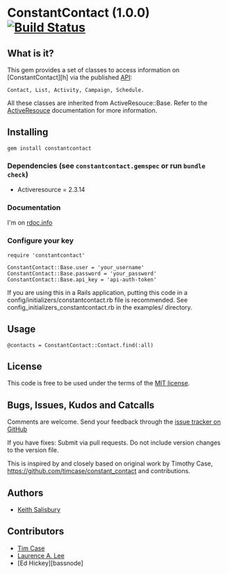 # ConstantContact (1.0.0) [![Build Status](https://secure.travis-ci.org/tapajos/constantcontact.png)](http://travis-ci.org/tapajos/constantcontact)

## What is it?
This gem provides a set of classes to access information on [ConstantContact][h] via the published [API][api]:

    Contact, List, Activity, Campaign, Schedule.

All these classes are inherited from ActiveResouce::Base. Refer to the [ActiveResouce][ar] documentation for more information.

## Installing

    gem install constantcontact

### Dependencies (see <code>constantcontact.gemspec</code> or run <code>bundle check</code>)

 * Activeresource = 2.3.14

### Documentation

  I'm on [rdoc.info][rdoc]

### Configure your key
    
    require 'constantcontact'
    
    ConstantContact::Base.user = 'your_username'
    ConstantContact::Base.password = 'your_password'
    ConstantContact::Base.api_key = 'api-auth-token'

If you are using this in a Rails application, putting this code in a config/initializers/constantcontact.rb
file is recommended. See config_initializers_constantcontact.rb in the examples/ directory.

## Usage

    @contacts = ConstantContact::Contact.find(:all)
    
## License

This code is free to be used under the terms of the [MIT license][mit].

## Bugs, Issues, Kudos and Catcalls

Comments are welcome. Send your feedback through the [issue tracker on GitHub][i]

If you have fixes: Submit via pull requests. Do not include version changes to the 
version file. 

This is inspired by and closely based on original work by Timothy Case, https://github.com/timcase/constant_contact and contributions.

## Authors

* [Keith Salisbury][ktec]

## Contributors

* [Tim Case][timcase]
* [Laurence A. Lee][rubyjedi]
* [Ed Hickey][bassnode]


[ktec]: https://github.com/ktec
[timcase]: https://github.com/timcase
[rubyjedi]: https://github.com/rubyjedi
[basenode]: https://github.com/bassnode

[api]: http://developer.37signals.com/highrise
[ar]: http://api.rubyonrails.org/classes/ActiveResource/Base.html
[c]:  http://api.rubyonrails.org/classes/ActiveSupport/Cache
[cc]:  http://www.constantcontact.com/
[i]:  https://github.com/ktec/constantcontact/issues
[mit]:http://www.opensource.org/licenses/mit-license.php
[rdoc]: http://rdoc.info/projects/tapajos/highrise
